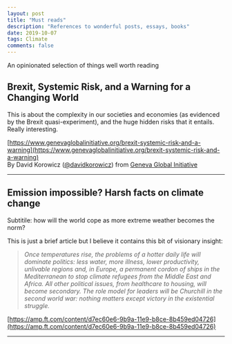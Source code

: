 ```yaml
---
layout: post
title: "Must reads"
description: "References to wonderful posts, essays, books"
date: 2019-10-07
tags: Climate
comments: false
---
```


An opinionated selection of things well worth reading


## Brexit, Systemic Risk, and a Warning for a Changing World

This is about the complexity in our societies and economies (as evidenced by the Brexit quasi-experiment), and the huge hidden risks that it entails. Really interesting.

[https://www.genevaglobalinitiative.org/brexit-systemic-risk-and-a-warning](https://www.genevaglobalinitiative.org/brexit-systemic-risk-and-a-warning)  
By David Korowicz ([@davidkorowicz](https://twitter.com/davidkorowicz)) from [Geneva Global Initiative](https://www.genevaglobalinitiative.org)

----

## Emission impossible? Harsh facts on climate change

Subtitile: how will the world cope as more extreme weather becomes the norm?

This is just a brief article but I believe it contains this bit of visionary insight:

> *Once temperatures rise, the problems of a hotter daily life will dominate politics: less water, more illness, lower productivity, unlivable regions and, in Europe, a permanent cordon of ships in the Mediterranean to stop climate refugees from the Middle East and Africa. All other political issues, from healthcare to housing, will become secondary. The role model for leaders will be Churchill in the second world war: nothing matters except victory in the existential struggle.*

[https://amp.ft.com/content/d7ec60e6-9b9a-11e9-b8ce-8b459ed04726](https://amp.ft.com/content/d7ec60e6-9b9a-11e9-b8ce-8b459ed04726)


----



